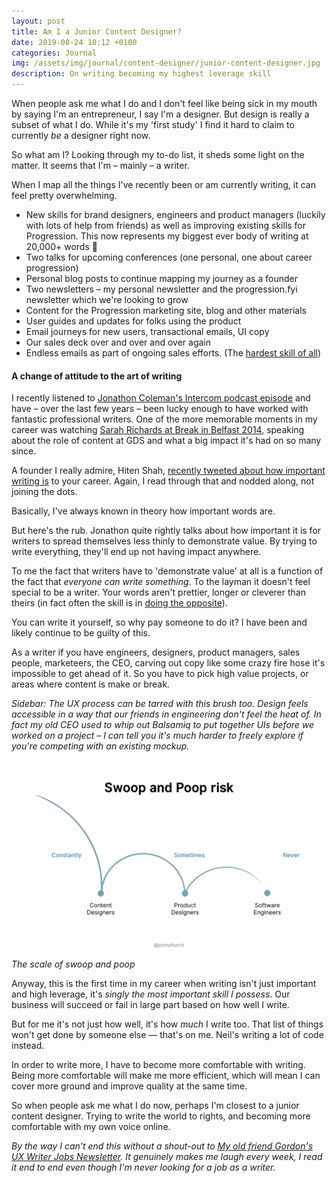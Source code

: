 ```yaml
---
layout: post
title: Am I a Junior Content Designer?
date: 2019-08-24 10:12 +0100
categories: Journal
img: /assets/img/journal/content-designer/junior-content-designer.jpg
description: On writing becoming my highest leverage skill
---
```


When people ask me what I do and I don't feel like being sick in my mouth by saying I'm an entrepreneur, I say I'm a designer. But design is really a subset of what I do. While it's my 'first study' I find it hard to claim to currently _be_ a designer right now.

So what am I? Looking through my to-do list, it sheds some light on the matter. It seems that I'm – mainly – a writer.

When I map all the things I've recently been or am currently  writing, it can feel pretty overwhelming.
- New skills for brand designers, engineers and product managers (luckily with lots of help from friends) as well as improving existing skills for Progression. This now represents my biggest ever body of writing at 20,000+ words 🤯
- Two talks for upcoming conferences (one personal, one about career progression)
- Personal blog posts to continue mapping my journey as a founder
- Two newsletters – my personal newsletter and the progression.fyi newsletter which we're looking to grow
- Content for the Progression marketing site, blog and other materials
- User guides and updates for folks using the product
- Email journeys for new users, transactional emails, UI copy
- Our sales deck over and over and over again
- Endless emails as part of ongoing sales efforts. (The [hardest skill of all](https://www.jonnyburch.com/lost-but-making-good-time/))

#### A change of attitude to the art of writing

I recently listened to [Jonathon Coleman's Intercom podcast episode](https://www.intercom.com/blog/podcasts/intercoms-jonathon-colman-on-why-content-designers-should-do-less/) and have – over the last few years – been lucky enough to have worked with fantastic professional writers. One of the more memorable moments in my career was watching [Sarah Richards at Break in Belfast 2014](http://breakconf.org/speakers.php), speaking about the role of content at GDS and what a big impact it's had on so many since.

A founder I really admire, Hiten Shah, [recently tweeted about how important writing is](https://twitter.com/hnshah/status/1156064424018317312?s=20) to your career. Again, I read through that and nodded along, not joining the dots.

Basically, I've always known in theory how important words are.

But here's the rub. Jonathon quite rightly talks about how important it is for writers to spread themselves less thinly to demonstrate value. By trying to write everything, they'll end up not having impact anywhere.

To me the fact that writers have to 'demonstrate value' at all is a function of the fact that _everyone can write something_. To the layman it doesn't feel special to be a writer. Your words aren't prettier, longer or cleverer than theirs (in fact often the skill is in [doing the opposite](https://gds.blog.gov.uk/2016/02/23/writing-content-for-everyone/)).

You can write it yourself, so why pay someone to do it? I have been and likely continue to be guilty of this.

As a writer if you have engineers, designers, product managers, sales people, marketeers, the CEO, carving out copy like some crazy fire hose it's impossible to get ahead of it. So you have to pick high value projects, or areas where content is make or break.

_Sidebar: The UX process can be tarred with this brush too. Design feels accessible in a way that our friends in engineering don't feel the heat of. In fact my old CEO used to whip out Balsamiq to put together UIs before we worked on a project – I can tell you it's much harder to freely explore if you're competing with an existing mockup._

![The scale of swoop and poop](/assets/img/journal/content-designer/swoop-and-poop.jpg)*The scale of swoop and poop*

Anyway, this is the first time in my career when writing isn't just important and high leverage, it's _singly the most important skill I possess_. Our business will succeed or fail in large part based on how well I write.

But for me it's not just how well, it's how _much_ I write too. That list of things won't get done by someone else — that's on me. Neil's writing a lot of code instead.

In order to write more, I have to become more comfortable with writing. Being more comfortable will make me more efficient, which will mean I can cover more ground and improve quality at the same time.

So when people ask me what I do now, perhaps I'm closest to a junior content designer. Trying to write the world to rights, and becoming more comfortable with my own voice online.

_By the way I can't end this without a shout-out to [My old friend Gordon's UX Writer Jobs Newsletter](http://www.uxwriterjobs.com/). It genuinely makes me laugh every week, I read it end to end even though I'm never looking for a job as a writer._
